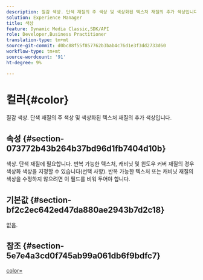 ```yaml
---
description: 질감 색상. 단색 재질의 주 색상 및 색상화된 텍스처 재질의 추가 색상입니다.
solution: Experience Manager
title: 색상
feature: Dynamic Media Classic,SDK/API
role: Developer,Business Practitioner
translation-type: tm+mt
source-git-commit: d0bc88f55f857762b3bab4c76d1e3f3dd2733d60
workflow-type: tm+mt
source-wordcount: '91'
ht-degree: 9%

---
```



# 컬러{#color}

질감 색상. 단색 재질의 주 색상 및 색상화된 텍스처 재질의 추가 색상입니다.

## 속성 {#section-073772b43b264b37bd96d1fb7404d10b}

색상. 단색 재질에 필요합니다. 반복 가능한 텍스처, 캐비닛 및 윈도우 커버 재질의 경우 색상화 색상을 지정할 수 있습니다(선택 사항). 반복 가능한 텍스처 또는 캐비닛 재질의 색상을 수정하지 않으려면 이 필드를 비워 두어야 합니다.

## 기본값 {#section-bf2c2ec642ed47da880ae2943b7d2c18}

없음.

## 참조 {#section-5e7e4a3cd0f745ab99a061db6f9bdfc7}

[color=](../../../../../ir-api/http-protocol/image-rendering-api-ref/c-ir-http-protocol-ref/c-ir-http-protocol-command-reference/r-ir-http-color.md#reference-ea3cba9edfe94dbab86d8f123a9ed0aa)
